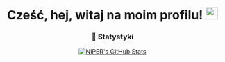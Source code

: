 
<h1 align="center"> 
   Cześć, hej, witaj na moim profilu! 
   <img src="https://i.imgur.com/Zw2ELB8.gif" width="28" /> 
 </h1> 
  
 <h3 align="center"> 
   🌌 Statystyki
 </h3> 
  
 <p align="center"> 
   <a href="#"> 
     <img alt="NIPER's GitHub Stats" src="https://github-readme-stats.vercel.app/api?username=niperr&show_icons=true&theme=dracula" /> 
   </a> 
 </p>